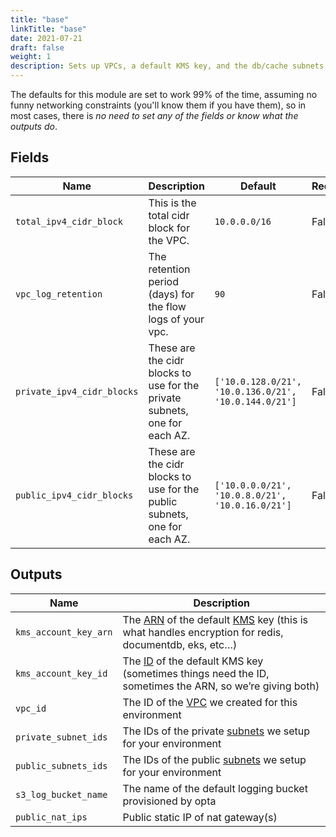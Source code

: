 ```yaml
---
title: "base"
linkTitle: "base"
date: 2021-07-21
draft: false
weight: 1
description: Sets up VPCs, a default KMS key, and the db/cache subnets for your environment
---
```


The defaults for this module are set to work 99% of the time, assuming no funny networking constraints (you'll know them
if you have them), so in most cases, there is _no need to set any of the fields or know what the outputs do_.


## Fields


| Name      | Description | Default | Required |
| ----------- | ----------- | ------- | -------- |
| `total_ipv4_cidr_block` | This is the total cidr block for the VPC. | `10.0.0.0/16` | False |
| `vpc_log_retention` | The retention period (days) for the flow logs of your vpc. | `90` | False |
| `private_ipv4_cidr_blocks` | These are the cidr blocks to use for the private subnets, one for each AZ. | `['10.0.128.0/21', '10.0.136.0/21', '10.0.144.0/21']` | False |
| `public_ipv4_cidr_blocks` | These are the cidr blocks to use for the public subnets, one for each AZ. | `['10.0.0.0/21', '10.0.8.0/21', '10.0.16.0/21']` | False |

## Outputs


| Name      | Description |
| ----------- | ----------- |
| `kms_account_key_arn` | The [ARN](https://docs.aws.amazon.com/general/latest/gr/aws-arns-and-namespaces.html) of the default [KMS](https://aws.amazon.com/kms/) key (this is what handles encryption for redis, documentdb, eks, etc…) |
| `kms_account_key_id` | The [ID](https://docs.aws.amazon.com/kms/latest/developerguide/find-cmk-id-arn.html) of the default KMS key (sometimes things need the ID, sometimes the ARN, so we’re giving both) |
| `vpc_id` | The ID of the [VPC](https://docs.aws.amazon.com/vpc/latest/userguide/what-is-amazon-vpc.html) we created for this environment |
| `private_subnet_ids` | The IDs of the private [subnets](https://docs.aws.amazon.com/vpc/latest/userguide/VPC_Subnets.html) we setup for your environment |
| `public_subnets_ids` | The IDs of the public [subnets](https://docs.aws.amazon.com/vpc/latest/userguide/VPC_Subnets.html) we setup for your environment |
| `s3_log_bucket_name` | The name of the default logging bucket provisioned by opta |
| `public_nat_ips` | Public static IP of nat gateway(s) |